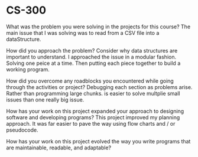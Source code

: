 # CS-300
What was the problem you were solving in the projects for this course?
The main issue that I was solving was to read from a CSV file into a dataStructure.

How did you approach the problem? Consider why data structures are important to understand.
I approached the issue in a modular fashion. Solving one peice at a time. Then putting each piece together to build a working program.

How did you overcome any roadblocks you encountered while going through the activities or project?
Debugging each section as problems arise. Rather than programming large chunks. is easier to solve multplie small issues than one really big issue.

How has your work on this project expanded your approach to designing software and developing programs?
This project improved my planning approach. It was far easier to pave the way using flow charts and / or pseudocode.

How has your work on this project evolved the way you write programs that are maintainable, readable, and adaptable?
